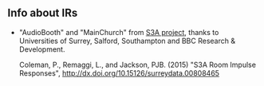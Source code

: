 Info about IRs
----------------

 - "AudioBooth" and "MainChurch" from [S3A project](http://www.s3a-spatialaudio.org/wordpress/), thanks to Universities of Surrey, Salford, Southampton and BBC Research & Development.
 
    Coleman, P., Remaggi, L., and Jackson, PJB. (2015) "S3A Room Impulse Responses", http://dx.doi.org/10.15126/surreydata.00808465